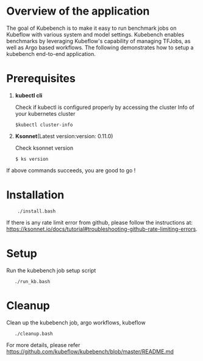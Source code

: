 # Overview of the application
The goal of Kubebench is to make it easy to run benchmark jobs on Kubeflow with various system and model settings. 
Kubebench enables benchmarks by leveraging Kubeflow's capability of managing TFJobs, as well as Argo based workflows.
The following demonstrates how to setup a kubebench end-to-end application.

# Prerequisites

1. **kubectl cli**

   Check if kubectl  is configured properly by accessing the cluster Info of your kubernetes cluster

       $kubectl cluster-info

 2. **Ksonnet**(Latest version:version: 0.11.0)

    Check ksonnet version

        $ ks version


If above commands succeeds, you are good to go !


# Installation

        ./install.bash

If there is any rate limit error from github, please follow the instructions at:
https://ksonnet.io/docs/tutorial#troubleshooting-github-rate-limiting-errors.

# Setup
Run the kubebench job setup script

       ./run_kb.bash
       
# Cleanup
Clean up the kubebench job, argo workflows, kubeflow 

       ./cleanup.bash

For more details, please refer https://github.com/kubeflow/kubebench/blob/master/README.md
